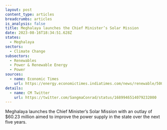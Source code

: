 ```yaml
---
layout: post
content_type: articles
breadcrumbs: articles
is_analysis: false
title: Meghalaya launches the Chief Minister’s Solar Mission
date: 2023-08-16T18:34:51.628Z
states:
  - Meghalaya
sectors:
  - Climate Change
subsectors:
  - Renewables
  - Power & Renewable Energy
  - Power
sources:
  - name: Economic Times
    url: https://energy.economictimes.indiatimes.com/news/renewable/500-cr-solar-mission-to-help-power-starved-meghalaya/102667352
details:
  - name: CM Twitter
    url: https://twitter.com/SangmaConrad/status/1689946514079232000
---
```

Meghalaya launches the Chief Minister’s Solar Mission with an outlay of $60.23 million aimed to improve the power supply in the state over the next five years.